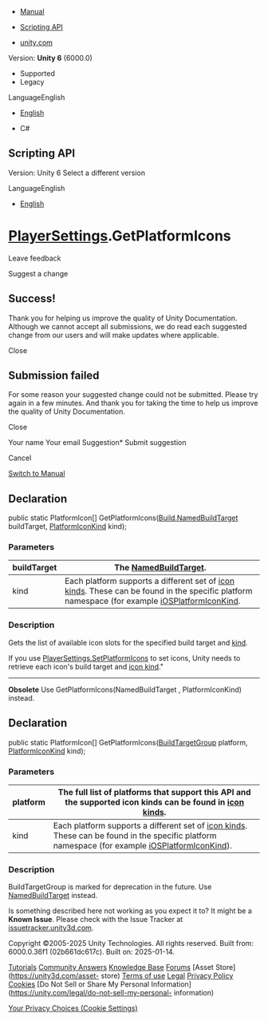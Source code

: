 [ ]()

  * [Manual](../Manual/index.html)
  * [Scripting API](../ScriptReference/index.html)

  * [unity.com](https://unity.com/)

Version: **Unity 6** (6000.0)

  * Supported
  * Legacy

LanguageEnglish

  * [English]()

  * C#

[ ](https://docs.unity3d.com)

## Scripting API

Version: Unity 6 Select a different version

LanguageEnglish

  * [English]()

#  [PlayerSettings](PlayerSettings.html).GetPlatformIcons

Leave feedback

Suggest a change

## Success!

Thank you for helping us improve the quality of Unity Documentation. Although
we cannot accept all submissions, we do read each suggested change from our
users and will make updates where applicable.

Close

## Submission failed

For some reason your suggested change could not be submitted. Please <a>try
again</a> in a few minutes. And thank you for taking the time to help us
improve the quality of Unity Documentation.

Close

Your name Your email Suggestion* Submit suggestion

Cancel

[Switch to Manual](../Manual/class-PlayerSettings.html "Go to PlayerSettings
Component in the Manual")

## Declaration

public static PlatformIcon[]
GetPlatformIcons([Build.NamedBuildTarget](Build.NamedBuildTarget.html)
buildTarget, [PlatformIconKind](PlatformIconKind.html) kind);

### Parameters

buildTarget | The [NamedBuildTarget](Build.NamedBuildTarget.html).  
---|---  
kind | Each platform supports a different set of [icon kinds](PlatformIconKind.html). These can be found in the specific platform namespace (for example [iOSPlatformIconKind](iOS.iOSPlatformIconKind.html).  
  
### Description

Gets the list of available icon slots for the specified build target and
[kind](PlatformIconKind.html).

If you use
[PlayerSettings.SetPlatformIcons](PlayerSettings.SetPlatformIcons.html) to set
icons, Unity needs to retrieve each icon's build target and [icon
kind](PlatformIconKind.html)."

* * *

**Obsolete** Use GetPlatformIcons(NamedBuildTarget , PlatformIconKind)
instead.

## Declaration

public static PlatformIcon[]
GetPlatformIcons([BuildTargetGroup](BuildTargetGroup.html) platform,
[PlatformIconKind](PlatformIconKind.html) kind);

### Parameters

platform | The full list of platforms that support this API and the supported icon kinds can be found in [icon kinds](PlatformIconKind.html).  
---|---  
kind | Each platform supports a different set of [icon kinds](PlatformIconKind.html). These can be found in the specific platform namespace (for example [iOSPlatformIconKind](iOS.iOSPlatformIconKind.html)).  
  
### Description

BuildTargetGroup is marked for deprecation in the future. Use
[NamedBuildTarget](Build.NamedBuildTarget.html) instead.

Is something described here not working as you expect it to? It might be a
**Known Issue**. Please check with the Issue Tracker at
[issuetracker.unity3d.com](https://issuetracker.unity3d.com).

Copyright ©2005-2025 Unity Technologies. All rights reserved. Built from:
6000.0.36f1 (02b661dc617c). Built on: 2025-01-14.

[Tutorials](https://unity3d.com/learn) [Community
Answers](https://answers.unity3d.com) [Knowledge
Base](https://support.unity3d.com/hc/en-us)
[Forums](https://forum.unity3d.com) [Asset Store](https://unity3d.com/asset-
store) [Terms of use](https://docs.unity3d.com/Manual/TermsOfUse.html)
[Legal](https://unity.com/legal) [Privacy
Policy](https://unity.com/legal/privacy-policy)
[Cookies](https://unity.com/legal/cookie-policy) [Do Not Sell or Share My
Personal Information](https://unity.com/legal/do-not-sell-my-personal-
information)

[Your Privacy Choices (Cookie Settings)](javascript:void\(0\);)

